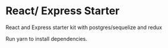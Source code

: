 # React/ Express Starter
React and Express starter kit with postgres/sequelize and redux

Run yarn to install dependencies.
